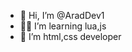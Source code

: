 - 👋 Hi, I’m @AradDev1
- 👨‍💻 I’m learning lua,js
- 👾 I’m html,css developer

<!---
AradDev1/AradDev1 is a ✨ special ✨ repository because its `README.md` (this file) appears on your GitHub profile.
You can click the Preview link to take a look at your changes.
--->
